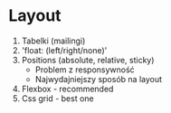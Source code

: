 # Layout

1. Tabelki (mailingi)
2. 'float: (left/right/none)'
3. Positions (absolute, relative, sticky)
   - Problem z responsywność
   - Najwydajniejszy sposób na layout
4. Flexbox - recommended
5. Css grid - best one